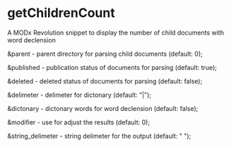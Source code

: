 getChildrenCount
================

A MODx Revolution snippet to display the number of child documents with word declension

&parent - parent directory for parsing child documents (default: 0);

&published - publication status of documents for parsing (default: true);

&deleted - deleted status of documents for parsing (default: false);

&delimeter - delimeter for dictonary (default: "|");

&dictonary - dictonary words for word declension (default: false);

&modifier - use for adjust the results (default: 0);

&string_delimeter - string delimeter for the output (default: " ");
